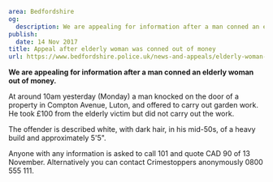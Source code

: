 ```yaml
area: Bedfordshire
og:
  description: We are appealing for information after a man conned an elderly woman out of money.
publish:
  date: 14 Nov 2017
title: Appeal after elderly woman was conned out of money
url: https://www.bedfordshire.police.uk/news-and-appeals/elderly-woman-conned
```

**We are appealing for information after a man conned an elderly woman out of money.**

At around 10am yesterday (Monday) a man knocked on the door of a property in Compton Avenue, Luton, and offered to carry out garden work. He took £100 from the elderly victim but did not carry out the work.

The offender is described white, with dark hair, in his mid-50s, of a heavy build and approximately 5'5".

Anyone with any information is asked to call 101 and quote CAD 90 of 13 November. Alternatively you can contact Crimestoppers anonymously 0800 555 111.
